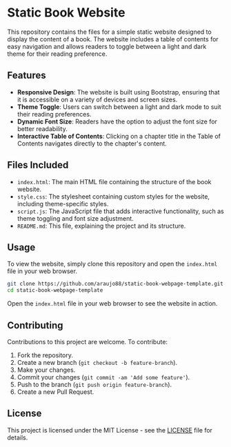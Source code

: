 # Static Book Website

This repository contains the files for a simple static website designed to display the content of a book. The website includes a table of contents for easy navigation and allows readers to toggle between a light and dark theme for their reading preference.

## Features

- **Responsive Design**: The website is built using Bootstrap, ensuring that it is accessible on a variety of devices and screen sizes.
- **Theme Toggle**: Users can switch between a light and dark mode to suit their reading preferences.
- **Dynamic Font Size**: Readers have the option to adjust the font size for better readability.
- **Interactive Table of Contents**: Clicking on a chapter title in the Table of Contents navigates directly to the chapter's content.

## Files Included

- `index.html`: The main HTML file containing the structure of the book website.
- `style.css`: The stylesheet containing custom styles for the website, including theme-specific styles.
- `script.js`: The JavaScript file that adds interactive functionality, such as theme toggling and font size adjustment.
- `README.md`: This file, explaining the project and its structure.

## Usage

To view the website, simply clone this repository and open the `index.html` file in your web browser.

```bash
git clone https://github.com/araujo88/static-book-webpage-template.git
cd static-book-webpage-template
```

Open the `index.html` file in your web browser to see the website in action.

## Contributing

Contributions to this project are welcome. To contribute:

1. Fork the repository.
2. Create a new branch (`git checkout -b feature-branch`).
3. Make your changes.
4. Commit your changes (`git commit -am 'Add some feature'`).
5. Push to the branch (`git push origin feature-branch`).
6. Create a new Pull Request.

## License

This project is licensed under the MIT License - see the [LICENSE](LICENSE) file for details.
